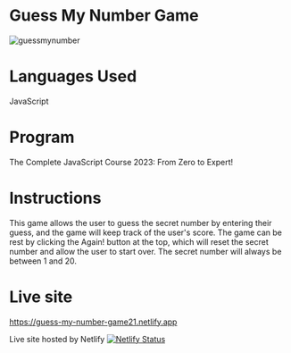 # Guess My Number Game

![guessmynumber](https://user-images.githubusercontent.com/96154629/200931843-3fdb43a0-12d5-4b42-a386-6c1169f21d22.png)

# Languages Used

JavaScript

# Program

The Complete JavaScript Course 2023: From Zero to Expert!

# Instructions

This game allows the user to guess the secret number by entering their guess, and the game will keep track of the user's score. The game can be rest by clicking the Again! button at the top, which will reset the secret number and allow the user to start over. The secret number will always be between 1 and 20. 

# Live site

https://guess-my-number-game21.netlify.app

Live site hosted by Netlify
[![Netlify Status](https://api.netlify.com/api/v1/badges/b18a3b00-718a-404c-aede-97869c97ef2a/deploy-status)](https://app.netlify.com/sites/guess-my-number-game21/deploys)
